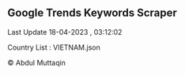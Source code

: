 

## Google Trends Keywords Scraper 
 
Last Update 18-04-2023 , 03:12:02

Country List :
VIETNAM.json



© Abdul Muttaqin 
